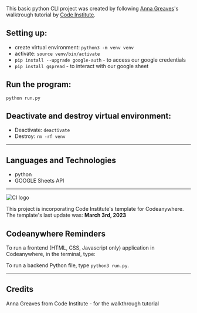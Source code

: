 
This basic python CLI project was created by following [Anna Greaves](https://www.linkedin.com/in/anna-greaves/?originalSubdomain=nl)'s walktrough tutorial by [Code Institute](www.codeinstitute.net).

## Setting up:

- create virtual environment: `python3 -m venv venv`
- activate: `source venv/bin/activate`
- `pip install --upgrade google-auth` - to access our google credentials
- `pip install gspread` - to interact with our google sheet


## Run the program:

`python run.py`

## Deactivate and destroy virtual environment:

- Deactivate: `deactivate`
- Destroy: `rm -rf venv`



---

## Languages and Technologies

* python
* GOOGLE Sheets API

----

![CI logo](https://codeinstitute.s3.amazonaws.com/fullstack/ci_logo_small.png)


This project is incorporating Code Institute's template for Codeanywhere. 
The template's last update was: **March 3rd, 2023**

## Codeanywhere Reminders

To run a frontend (HTML, CSS, Javascript only) application in Codeanywhere, in the terminal, type:

To run a backend Python file, type `python3 run.py`.


---


## Credits 

Anna Greaves from Code Institute - for the walkthrough tutorial

